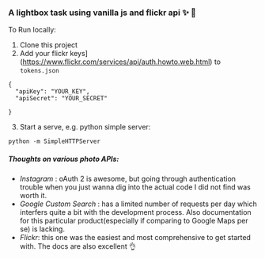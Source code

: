 ### A lightbox task using vanilla js and flickr api :sparkles: :tada:

To Run locally:

1. Clone this project
2. Add your flickr keys](https://www.flickr.com/services/api/auth.howto.web.html) to `tokens.json`
```
{
  "apiKey": "YOUR_KEY",
  "apiSecret": "YOUR_SECRET"
  
}
```

3. Start a serve, e.g. python simple server:
```
python -m SimpleHTTPServer
```

##### Thoughts on various photo APIs:

- _Instagram_ : oAuth 2 is awesome, but going through authentication trouble when you just wanna dig into the actual code I did not find was worth it.  
- _Google Custom Search_ : has a limited number of requests per day which interfers quite a bit with the development process. Also documentation for this particular product(especially if comparing to Google Maps per se) is lacking.  
- _Flickr_: this one was the easiest and most comprehensive to get started with. The docs are also excellent :ok_hand:
